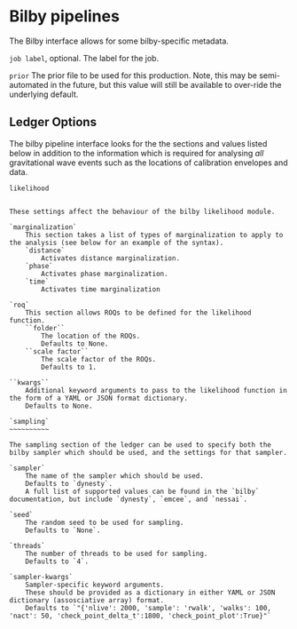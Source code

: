 Bilby pipelines
=====================

The Bilby interface allows for some bilby-specific metadata.


``job label``, optional.
   The label for the job.
   
``prior``
   The prior file to be used for this production.
   Note, this may be semi-automated in the future, but this value will still be available to over-ride the underlying default.


Ledger Options
----------------

The bilby pipeline interface looks for the the sections and values listed below in addition to the information which is required for analysing *all* gravitational wave events such as the locations of calibration envelopes and data.

`likelihood`
~~~~~~~~~~~~

These settings affect the behaviour of the bilby likelihood module.

`marginalization`
	This section takes a list of types of marginalization to apply to the analysis (see below for an example of the syntax).
	`distance`
		Activates distance marginalization.
	`phase`
		Activates phase marginalization.
	`time`
		Activates time marginalization
		
`roq`
	This section allows ROQs to be defined for the likelihood function.
	``folder``
		The location of the ROQs.
		Defaults to None.
	``scale factor``
		The scale factor of the ROQs.
		Defaults to 1.
		
``kwargs``
	Additional keyword arguments to pass to the likelihood function in the form of a YAML or JSON format dictionary.
	Defaults to None.

`sampling`
~~~~~~~~~~

The sampling section of the ledger can be used to specify both the bilby sampler which should be used, and the settings for that sampler.

`sampler`
	The name of the sampler which should be used. 
	Defaults to `dynesty`.
	A full list of supported values can be found in the `bilby` documentation, but include `dynesty`, `emcee`, and `nessai`.
	
`seed`
	The random seed to be used for sampling.
	Defaults to `None`.
	
`threads`
	The number of threads to be used for sampling.
	Defaults to `4`.
	
`sampler-kwargs`
	Sampler-specific keyword arguments.
	These should be provided as a dictionary in either YAML or JSON dictionary (assosciative array) format.
	Defaults to `"{'nlive': 2000, 'sample': 'rwalk', 'walks': 100, 'nact': 50, 'check_point_delta_t':1800, 'check_point_plot':True}"`
